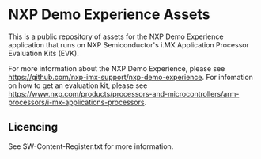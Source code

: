# NXP Demo Experience Assets

This is a public repository of assets for the NXP Demo Experience application that runs on NXP Semiconductor's i.MX Application Processor Evaluation Kits (EVK).

For more information about the NXP Demo Experience, please see <https://github.com/nxp-imx-support/nxp-demo-experience>.
For infomation on how to get an evaluation kit, please see <https://www.nxp.com/products/processors-and-microcontrollers/arm-processors/i-mx-applications-processors>.

## Licencing

See SW-Content-Register.txt for more information.
